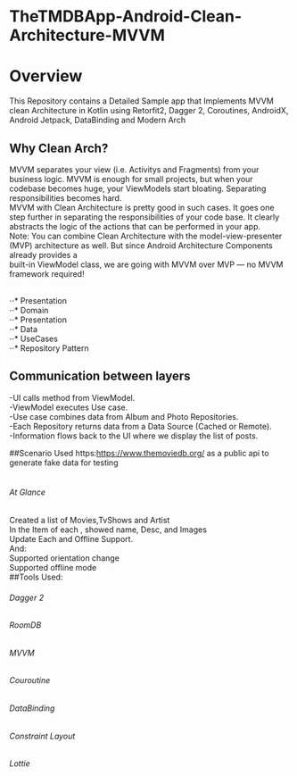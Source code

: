 # TheTMDBApp-Android-Clean-Architecture-MVVM
# Overview
This Repository contains a Detailed Sample app that Implements MVVM clean Architecture in Kotlin using Retorfit2, Dagger 2, Coroutines, AndroidX, Android Jetpack, DataBinding and Modern Arch

## Why Clean Arch? <br />
MVVM separates your view (i.e. Activitys and Fragments) from your business logic. MVVM is enough for small projects, but when your codebase becomes huge, your ViewModels start bloating. Separating responsibilities becomes hard.<br />
MVVM with Clean Architecture is pretty good in such cases. It goes one step further in separating the responsibilities of your code base. It clearly abstracts the logic of the actions that can be performed in your app.<br />
Note: You can combine Clean Architecture with the model-view-presenter (MVP) architecture as well. But since Android Architecture Components already provides a <br /> built-in ViewModel class, we are going with MVVM over MVP — no MVVM framework required!

<br /> 
⋅⋅* Presentation <br />
⋅⋅* Domain <br />
⋅⋅* Presentation <br />
⋅⋅* Data <br />
⋅⋅* UseCases <br />
⋅⋅* Repository Pattern <br />

## Communication between layers

-UI calls method from ViewModel. <br />
-ViewModel executes Use case.  <br />
-Use case combines data from Album and Photo Repositories.  <br />
-Each Repository returns data from a Data Source (Cached or Remote).  <br />
-Information flows back to the UI where we display the list of posts.  <br />

##Scenario
Used https:https://www.themoviedb.org/ as a public api to generate fake data for testing <br /> <br />

###### At Glance <br />
Created a list of Movies,TvShows and Artist <br />
In the Item of each , showed  name, Desc, and Images <br />
Update Each and Offline Support.  <br />
And: <br />
Supported orientation change <br />
Supported offline mode <br />
##Tools Used: <br />
###### Dagger 2  <br />
###### RoomDB <br />
###### MVVM <br />
###### Couroutine <br />
###### DataBinding <br />
###### Constraint Layout <br />
###### Lottie <br />








